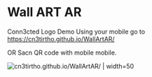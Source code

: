 # Wall ART AR
 Conn3cted Logo Demo
Using your mobile go to https://cn3tirtho.github.io/WallArtAR/

OR 
Sacn QR code with mobile mobile. 

![cn3tirtho.github.io/WallArtAR/ | width=50](https://cn3tirtho.github.io/WallArtAR/qr-code.png "cn3tirtho.github.io/WallArtAR/")
